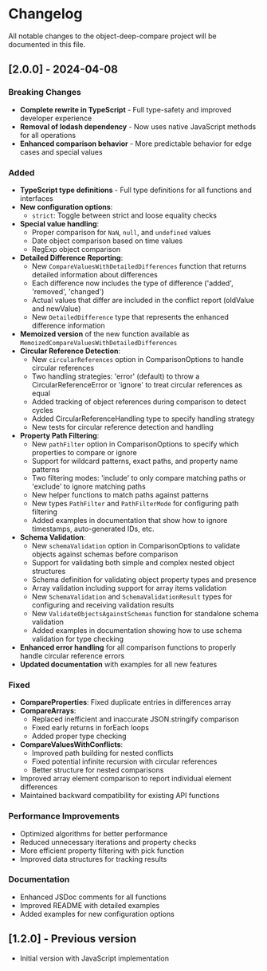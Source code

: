 # Changelog

All notable changes to the object-deep-compare project will be documented in this file.

## [2.0.0] - 2024-04-08

### Breaking Changes
- **Complete rewrite in TypeScript** - Full type-safety and improved developer experience
- **Removal of lodash dependency** - Now uses native JavaScript methods for all operations
- **Enhanced comparison behavior** - More predictable behavior for edge cases and special values

### Added
- **TypeScript type definitions** - Full type definitions for all functions and interfaces
- **New configuration options**:
  - `strict`: Toggle between strict and loose equality checks
- **Special value handling**:
  - Proper comparison for `NaN`, `null`, and `undefined` values
  - Date object comparison based on time values
  - RegExp object comparison
- **Detailed Difference Reporting**:
  - New `CompareValuesWithDetailedDifferences` function that returns detailed information about differences
  - Each difference now includes the type of difference ('added', 'removed', 'changed')
  - Actual values that differ are included in the conflict report (oldValue and newValue)
  - New `DetailedDifference` type that represents the enhanced difference information
- **Memoized version** of the new function available as `MemoizedCompareValuesWithDetailedDifferences`
- **Circular Reference Detection**:
  - New `circularReferences` option in ComparisonOptions to handle circular references
  - Two handling strategies: 'error' (default) to throw a CircularReferenceError or 'ignore' to treat circular references as equal
  - Added tracking of object references during comparison to detect cycles
  - Added CircularReferenceHandling type to specify handling strategy
  - New tests for circular reference detection and handling
- **Property Path Filtering**:
  - New `pathFilter` option in ComparisonOptions to specify which properties to compare or ignore
  - Support for wildcard patterns, exact paths, and property name patterns
  - Two filtering modes: 'include' to only compare matching paths or 'exclude' to ignore matching paths
  - New helper functions to match paths against patterns
  - New types `PathFilter` and `PathFilterMode` for configuring path filtering
  - Added examples in documentation that show how to ignore timestamps, auto-generated IDs, etc.
- **Schema Validation**:
  - New `schemaValidation` option in ComparisonOptions to validate objects against schemas before comparison
  - Support for validating both simple and complex nested object structures
  - Schema definition for validating object property types and presence
  - Array validation including support for array items validation
  - New `SchemaValidation` and `SchemaValidationResult` types for configuring and receiving validation results
  - New `ValidateObjectsAgainstSchemas` function for standalone schema validation
  - Added examples in documentation showing how to use schema validation for type checking
- **Enhanced error handling** for all comparison functions to properly handle circular reference errors
- **Updated documentation** with examples for all new features

### Fixed
- **CompareProperties**: Fixed duplicate entries in differences array
- **CompareArrays**: 
  - Replaced inefficient and inaccurate JSON.stringify comparison
  - Fixed early returns in forEach loops
  - Added proper type checking
- **CompareValuesWithConflicts**: 
  - Improved path building for nested conflicts
  - Fixed potential infinite recursion with circular references
  - Better structure for nested comparisons
- Improved array element comparison to report individual element differences
- Maintained backward compatibility for existing API functions

### Performance Improvements
- Optimized algorithms for better performance
- Reduced unnecessary iterations and property checks
- More efficient property filtering with pick function
- Improved data structures for tracking results

### Documentation
- Enhanced JSDoc comments for all functions
- Improved README with detailed examples
- Added examples for new configuration options

## [1.2.0] - Previous version
- Initial version with JavaScript implementation 